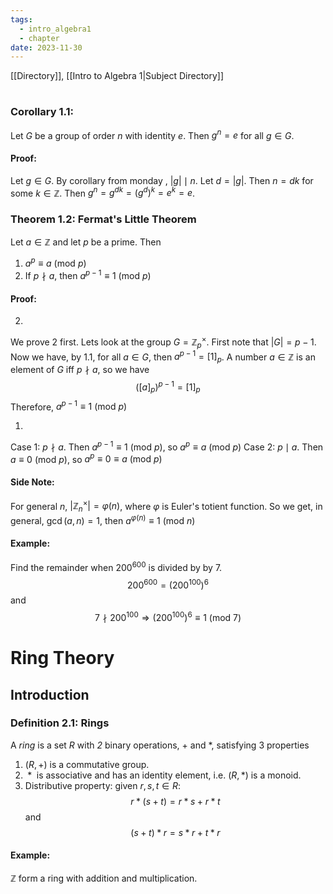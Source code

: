 ```yaml
---
tags:
  - intro_algebra1
  - chapter
date: 2023-11-30
---
```

[[Directory]], [[Intro to Algebra 1|Subject Directory]]
# 
## 
### Corollary 1.1:
Let $G$ be a group of order $n$ with identity $e$. Then ${} g^{n}=e {}$ for all ${} g \in G {}$.
#### Proof:
Let ${} g \in G {}$. By corollary from monday  , ${} |g| \mid n {}$. Let ${} d=|g| {}$. Then ${} n=dk {}$ for some ${} k \in \mathbb{Z}. {}$ Then $g^{n}=g^{dk}=( g^{d} )^{k}=e^{k}=e {}$.
### Theorem 1.2: Fermat's Little Theorem
Let ${} a \in \mathbb{Z} {}$ and let $p$ be a prime. Then 
1. ${} a^{p}\equiv a \:(\mathrm{mod}\  p)  {}$
2. If ${} p \nmid a {}$, then ${} a^{p-1}\equiv 1 \:(\mathrm{mod}\  p)  {}$
#### Proof:
2. 
We prove 2 first. Lets look at the group ${} G=\mathbb{Z}_{p}^{\times } {}$. First note that ${} |G|=p-1 {}$. Now we have, by ${} 1.1 {}$, for all ${} a \in G {}$, then ${} a^{p-1}=[1]_{p} {}$. A number ${} a \in \mathbb{Z} {}$ is an element of ${} G$ iff ${} p\nmid a {}$, so we have
$$
( [a]_{p} )^{p-1}=[1]_{p}
$$
Therefore, ${} a^{p-1}\equiv 1\:(\mathrm{mod}\  p)  {}$

1. 
Case 1:
${} p\nmid a {}$. Then ${} a^{p-1}\equiv 1\:(\mathrm{mod}\  p)  {}$, so ${} a^{p}\equiv a \:(\mathrm{mod}\  p)  {}$
Case 2:
${} p\mid a {}$. Then ${} a\equiv 0\:(\mathrm{mod}\  p)  {}$, so ${} a^{p}\equiv 0\equiv a\:(\mathrm{mod}\  p)  {}$

#### Side Note:
For general ${} n$, ${} |\mathbb{Z}_{n}^{\times }|=\varphi(n) {}$, where $\varphi {}$ is Euler's totient function.
So we get, in general, ${} \gcd(a,\, n)=1 {}$, then ${} a^{\varphi(n)}\equiv 1\:(\mathrm{mod}\  n)  {}$

#### Example:
Find the remainder when ${} 200^{600} {}$ is divided by by $7$.
$${} 200^{600}=(200^{100})^{6} {}$$
and
$$
7\nmid 200^{100}\Rightarrow (200^{100})^{6}\equiv 1 \:(\mathrm{mod}\  7) 
$$
# Ring Theory
## Introduction
### Definition 2.1: Rings
A *ring* is a set ${} R$ with *2* binary operations, $+$ and $*$, satisfying $3 {}$ properties
1. ${} (R, +) {}$ is a commutative group.
2. ${} * {}$ is associative and has an identity element, i.e. ${} (R, *) {}$ is a monoid.
3. Distributive property: given ${} r,\, s,\, t \in R {}$:
$$
r*(s+t)=r*s+r*t
$$
and
$$
(s+t)*r=s*r+t*r
$$
#### Example:
$\mathbb{Z}$ form a ring with addition and multiplication. 